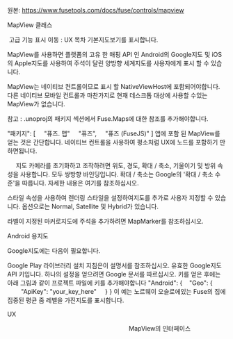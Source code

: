 원본: https://www.fusetools.com/docs/fuse/controls/mapview

MapView 클래스

 고급 기능 표시
이동 :
UX
목차
기본지도보기를 표시합니다.

MapView를 사용하면 플랫폼의 고유 한 매핑 API 인 Android의 Google지도 및 iOS의 Apple지도를 사용하여 주석이 달린 양방향 세계지도를 사용자에게 표시 할 수 있습니다.

MapView는 네이티브 컨트롤이므로 표시 할 NativeViewHost에 포함되어야합니다. 다른 네이티브 모바일 컨트롤과 마찬가지로 현재 데스크톱 대상에 사용할 수있는 MapView가 없습니다.

참고 : .unoproj의 패키지 섹션에서 Fuse.Maps에 대한 참조를 추가해야합니다.

"패키지": [
    "퓨즈. 맵"
    "퓨즈",
    "퓨즈 (FuseJS)"
]
앱에 포함 된 MapView를 얻는 것은 간단합니다. 네이티브 컨트롤을 사용하여 평소처럼 UX에 노드를 포함하기 만하면됩니다.

<NativeViewHost>
    <MapView />
</ NativeviewHost>
지도 카메라를 초기화하고 조작하려면 위도, 경도, 확대 / 축소, 기울이기 및 방위 속성을 사용합니다. 모두 쌍방향 바인딩입니다. 확대 / 축소는 Google의 '확대 / 축소 수준'을 따릅니다. 자세한 내용은 여기를 참조하십시오.

스타일 속성을 사용하여 렌더링 스타일을 설정하여지도를 추가로 사용자 지정할 수 있습니다. 옵션으로는 Normal, Satellite 및 Hybrid가 있습니다.

라벨이 지정된 마커로지도에 주석을 추가하려면 MapMarker를 참조하십시오.

Android 용지도

Google지도에는 다음이 필요합니다.

Google Play 라이브러리 설치 지침은이 설명서를 참조하십시오.
유효한 Google지도 API 키입니다. 하나의 설정을 얻으려면 Google 문서를 따르십시오. 키를 얻은 후에는 아래 그림과 같이 프로젝트 파일에 키를 추가해야합니다
"Android": {
   "Geo": {
        "ApiKey": "your_key_here"
    }
}
이 예는 노르웨이 오슬로에있는 Fuse의 집에 집중된 평균 줌 레벨을 가진지도를 표시합니다.

UX

<App>
    <ClientPanel>
        <NativeViewHost>
            <MapView Latitude = "59.911567"경도 = "10.741030"Zoom = "10">
                <MapMarker Latitude = "59.911567"경도 = "10.741030"Label = "Fuse HQ"/>
            </ MapView>
        </ NativeviewHost>
    </ ClientPanel>
</ App>
MapView의 인터페이스